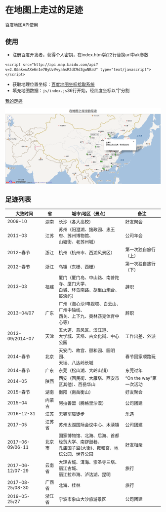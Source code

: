 # 在地图上走过的足迹

百度地图API使用

## 使用
+ 注册百度开发者，获得个人密钥，在index.html第22行替换url中ak参数
```
<script src="http://api.map.baidu.com/api?v=2.0&ak=wAXe6n1e7ByUvVvyahsR2dC9d3gwNEaU" type="text/javascript"></script>
```
+ 获取地理位置坐标：[百度地图坐标拾取系统](http://api.map.baidu.com/lbsapi/getpoint/index.html)
+ 填充地图数据：`js/index.js`36行开始，经纬度坐标以“|”分割

[我的足迹](http://duni.sinaapp.com/obj/zuji/)

![我的足迹](img/1.png)

## 足迹列表

|大致时间 |省      |城市\地区（景点）		|备注 			|
|---------|--------|----------------------------|-----------------------|
|2009-10  |湖南  |长沙（各大高校）		|好友聚会		|
|2011-03  |江苏  |苏州（阳澄湖、拙政园、忠王府、苏州博物馆、<br/>山塘街、老苏州城）| 公司年会 |
|2012-春节|浙江  |杭州（杭州市、西湖风景区）|第一次独自旅行（上）|
|2012-春节|浙江  |乌镇（东栅、西栅）	      |第一次独自旅行（下）|
|2013-03  |福建  |厦门（厦门岛、中山路、南普陀寺、厦门大学、<br/>白城、环岛南路、胡里山炮台、鼓浪屿）|辞职|
|2013-04/07|广东|广州（海心沙/电视塔、白云山、广州中轴线、<br/>西关、上下九、奥林匹克体育中心等）|辞职|
|2013-09/2014-07|天津|五大道、意风区、滨江道、<br/>大学城、天塔、古文化街、中心公园|工作出差、外派|
|2014-春节|北京|天安门、故宫、颐和园、圆明园、<br/>天坛、八达岭长城|春节回家顺路玩|
|2014-春节|广东|东莞（松山湖、大岭山镇）|东莞过年|
|2014-05|陕西|西安（回民街、大雁塔、西安市区其他）、西岳华山|“On the way”第一次活动|
|2015-春节|湖南|衡阳（南岳衡山）|好友聚会|
|2015-04|内蒙古|阿拉善盟（腾格里沙漠）|公司团建|
|2016-12-31|江苏|无锡军障徒步|乐遇|
|2017-05|江苏省|苏州太湖国际会议中心、木渎镇|公司团建|
|2017-06-09/06-11|北京市|国家博物馆、北海、后海、首都经贸大学、南锣鼓巷、<br/> 孔庙国子监(大街)、雍和宫、地坛公园、世界公园|好友相聚|
|2017-06-12/07-29|云南省|大理古城、洱海、崇圣寺三塔、丽江古城、<br/>丽江拉市海、泸沽湖、昆明|旅行|
|2017-08-25/08-30|广西省|北海、桂林|旅行|
|2019-05-25/27|浙江省|宁波市象山大沙旅游景区|公司团建|
